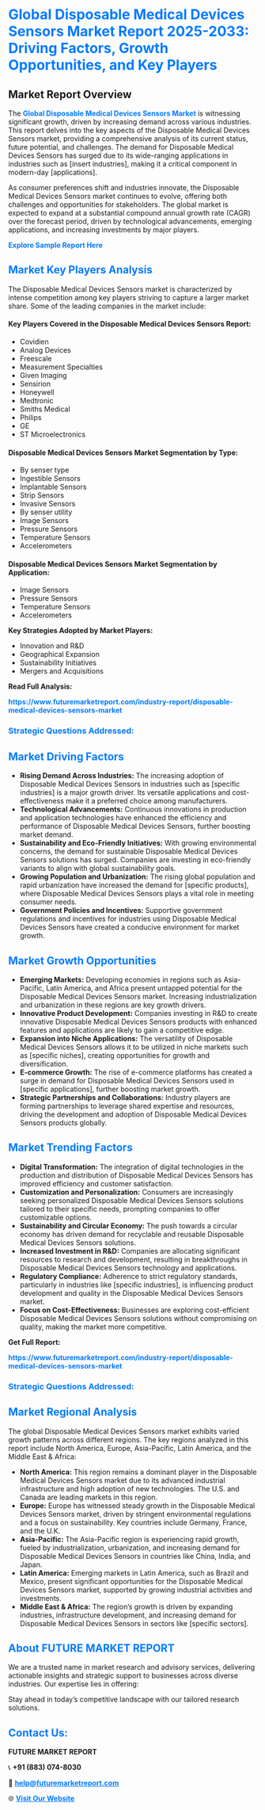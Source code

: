 <h1 style="color: #007BFF;">Global Disposable Medical Devices Sensors Market Report 2025-2033: Driving Factors, Growth Opportunities, and Key Players</h1>

<section id="overview">
<h2>Market Report Overview</h2>
<p>The <a href="https://www.futuremarketreport.com/industry-report/disposable-medical-devices-sensors-market" style="color: #007BFF; text-decoration: none;"><strong>Global Disposable Medical Devices Sensors Market</strong></a> is witnessing significant growth, driven by increasing demand across various industries. This report delves into the key aspects of the Disposable Medical Devices Sensors market, providing a comprehensive analysis of its current status, future potential, and challenges. The demand for Disposable Medical Devices Sensors has surged due to its wide-ranging applications in industries such as [insert industries], making it a critical component in modern-day [applications].</p>
<p>As consumer preferences shift and industries innovate, the Disposable Medical Devices Sensors market continues to evolve, offering both challenges and opportunities for stakeholders. The global market is expected to expand at a substantial compound annual growth rate (CAGR) over the forecast period, driven by technological advancements, emerging applications, and increasing investments by major players.</p>
</section>

<section id="overview">
<p><a href="https://www.futuremarketreport.com/request-sample/reportId=92852" style="color: #007BFF; text-decoration: none;"><strong>Explore Sample Report Here</strong></a></p>
</section>

<section id="key-players">
<h2 style="color: #007BFF;">Market Key Players Analysis</h2>
<p>The Disposable Medical Devices Sensors market is characterized by intense competition among key players striving to capture a larger market share. Some of the leading companies in the market include:</p>
<h4>Key Players Covered in the Disposable Medical Devices Sensors Report:</h4>
<ul><li>Covidien</li><li>Analog Devices</li><li>Freescale</li><li>Measurement Specialties</li><li>Given Imaging</li><li>Sensirion</li><li>Honeywell</li><li>Medtronic</li><li>Smiths Medical</li><li>Philips</li><li>GE</li><li>ST Microelectronics</li></ul>
<h4>Disposable Medical Devices Sensors Market Segmentation by Type:</h4>
<ul><li>By senser type</li><li>Ingestible Sensors</li><li>Implantable Sensors</li><li>Strip Sensors</li><li>Invasive Sensors</li><li>By senser utility</li><li>Image Sensors</li><li>Pressure Sensors</li><li>Temperature Sensors</li><li>Accelerometers</li></ul>

<h4>Disposable Medical Devices Sensors Market Segmentation by Application:</h4>
<ul><li>Image Sensors</li><li>Pressure Sensors</li><li>Temperature Sensors</li><li>Accelerometers</li></ul>
<p><strong>Key Strategies Adopted by Market Players:</strong></p>
<ul>
<li>Innovation and R&D</li>
<li>Geographical Expansion</li>
<li>Sustainability Initiatives</li>
<li>Mergers and Acquisitions</li>
</ul>
</section>

<section>
<p><strong>Read Full Analysis: </strong></p><a href="https://www.futuremarketreport.com/industry-report/disposable-medical-devices-sensors-market" style="color: #007BFF; text-decoration: none;"><strong>https://www.futuremarketreport.com/industry-report/disposable-medical-devices-sensors-market</strong></a>
<h3 style="color: #007BFF;">Strategic Questions Addressed:</h3>
</section>

<section id="driving-factors">
<h2 style="color: #007BFF;">Market Driving Factors</h2>
<ul>
<li><strong>Rising Demand Across Industries:</strong> The increasing adoption of Disposable Medical Devices Sensors in industries such as [specific industries] is a major growth driver. Its versatile applications and cost-effectiveness make it a preferred choice among manufacturers.</li>
<li><strong>Technological Advancements:</strong> Continuous innovations in production and application technologies have enhanced the efficiency and performance of Disposable Medical Devices Sensors, further boosting market demand.</li>
<li><strong>Sustainability and Eco-Friendly Initiatives:</strong> With growing environmental concerns, the demand for sustainable Disposable Medical Devices Sensors solutions has surged. Companies are investing in eco-friendly variants to align with global sustainability goals.</li>
<li><strong>Growing Population and Urbanization:</strong> The rising global population and rapid urbanization have increased the demand for [specific products], where Disposable Medical Devices Sensors plays a vital role in meeting consumer needs.</li>
<li><strong>Government Policies and Incentives:</strong> Supportive government regulations and incentives for industries using Disposable Medical Devices Sensors have created a conducive environment for market growth.</li>
</ul>
</section>

<section id="growth-opportunities">
<h2 style="color: #007BFF;">Market Growth Opportunities</h2>
<ul>
<li><strong>Emerging Markets:</strong> Developing economies in regions such as Asia-Pacific, Latin America, and Africa present untapped potential for the Disposable Medical Devices Sensors market. Increasing industrialization and urbanization in these regions are key growth drivers.</li>
<li><strong>Innovative Product Development:</strong> Companies investing in R&D to create innovative Disposable Medical Devices Sensors products with enhanced features and applications are likely to gain a competitive edge.</li>
<li><strong>Expansion into Niche Applications:</strong> The versatility of Disposable Medical Devices Sensors allows it to be utilized in niche markets such as [specific niches], creating opportunities for growth and diversification.</li>
<li><strong>E-commerce Growth:</strong> The rise of e-commerce platforms has created a surge in demand for Disposable Medical Devices Sensors used in [specific applications], further boosting market growth.</li>
<li><strong>Strategic Partnerships and Collaborations:</strong> Industry players are forming partnerships to leverage shared expertise and resources, driving the development and adoption of Disposable Medical Devices Sensors products globally.</li>
</ul>
</section>

<section id="trending-factors">
<h2 style="color: #007BFF;">Market Trending Factors</h2>
<ul>
<li><strong>Digital Transformation:</strong> The integration of digital technologies in the production and distribution of Disposable Medical Devices Sensors has improved efficiency and customer satisfaction.</li>
<li><strong>Customization and Personalization:</strong> Consumers are increasingly seeking personalized Disposable Medical Devices Sensors solutions tailored to their specific needs, prompting companies to offer customizable options.</li>
<li><strong>Sustainability and Circular Economy:</strong> The push towards a circular economy has driven demand for recyclable and reusable Disposable Medical Devices Sensors solutions.</li>
<li><strong>Increased Investment in R&D:</strong> Companies are allocating significant resources to research and development, resulting in breakthroughs in Disposable Medical Devices Sensors technology and applications.</li>
<li><strong>Regulatory Compliance:</strong> Adherence to strict regulatory standards, particularly in industries like [specific industries], is influencing product development and quality in the Disposable Medical Devices Sensors market.</li>
<li><strong>Focus on Cost-Effectiveness:</strong> Businesses are exploring cost-efficient Disposable Medical Devices Sensors solutions without compromising on quality, making the market more competitive.</li>
</ul>
</section>

<section>
<p><strong>Get Full Report: </strong></p><a href="https://www.futuremarketreport.com/industry-report/disposable-medical-devices-sensors-market" style="color: #007BFF; text-decoration: none;"><strong>https://www.futuremarketreport.com/industry-report/disposable-medical-devices-sensors-market</strong></a>
<h3 style="color: #007BFF;">Strategic Questions Addressed:</h3>
</section>


<section id="regional-analysis">
<h2 style="color: #007BFF;">Market Regional Analysis</h2>
<p>The global Disposable Medical Devices Sensors market exhibits varied growth patterns across different regions. The key regions analyzed in this report include North America, Europe, Asia-Pacific, Latin America, and the Middle East & Africa:</p>
<ul>
<li><strong>North America:</strong> This region remains a dominant player in the Disposable Medical Devices Sensors market due to its advanced industrial infrastructure and high adoption of new technologies. The U.S. and Canada are leading markets in this region.</li>
<li><strong>Europe:</strong> Europe has witnessed steady growth in the Disposable Medical Devices Sensors market, driven by stringent environmental regulations and a focus on sustainability. Key countries include Germany, France, and the U.K.</li>
<li><strong>Asia-Pacific:</strong> The Asia-Pacific region is experiencing rapid growth, fueled by industrialization, urbanization, and increasing demand for Disposable Medical Devices Sensors in countries like China, India, and Japan.</li>
<li><strong>Latin America:</strong> Emerging markets in Latin America, such as Brazil and Mexico, present significant opportunities for the Disposable Medical Devices Sensors market, supported by growing industrial activities and investments.</li>
<li><strong>Middle East & Africa:</strong> The region’s growth is driven by expanding industries, infrastructure development, and increasing demand for Disposable Medical Devices Sensors in sectors like [specific sectors].</li>
</ul>
</section>

<footer>
<h2 style="color: #007BFF;">About FUTURE MARKET REPORT</h2>
<p>We are a trusted name in market research and advisory services, delivering actionable insights and strategic support to businesses across diverse industries. Our expertise lies in offering:</p>

<p>Stay ahead in today’s competitive landscape with our tailored research solutions.</p>

<h2 style="color: #007BFF;">Contact Us:</h2>
<p><strong>FUTURE MARKET REPORT</strong></p>
<p>📞 <strong>+91 (883) 074-8030</strong></p>
<p>📧 <strong><a href="mailto:help@futuremarketreport.com" style="color: #007BFF;">help@futuremarketreport.com</a></strong></p>
<p>🌐 <strong><a href="https://www.futuremarketreport.com/" style="color: #007BFF;">Visit Our Website</a></strong></p>
</footer>